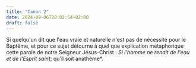 ```yaml
---
title: "Canon 2"
date: 2024-09-06T20:02:54+02:00
draft: false
---
```



Si quelqu'un dit que l'eau vraie et naturelle n'est pas de nécessité pour le Baptême, et pour ce sujet détourne à quel que explication métaphorique cette parole de notre Seigneur Jésus-Christ : *Si l'homme ne renait de l'eau et de l’Esprit saint*; qu'il soit anathème*.

